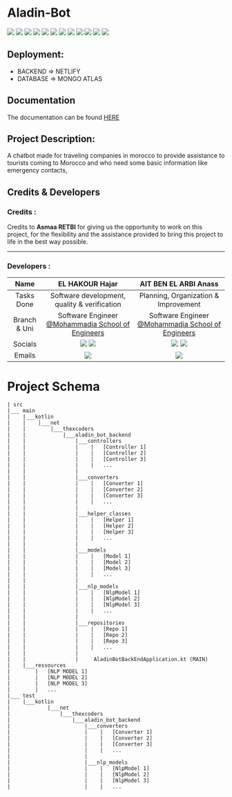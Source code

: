 # Aladin-Bot

<img src="https://img.shields.io/badge/spring-%236DB33F.svg?style=for-the-badge&logo=spring&logoColor=white"/> <img src="https://img.shields.io/badge/-Java-06305b?style=for-the-badge&logo=java&logoColor=white"> <img src="https://img.shields.io/badge/MongoDB-%234ea94b.svg?&style=for-the-badge&logo=mongodb&logoColor=white"> <img src="https://img.shields.io/badge/kotlin-%230095D5.svg?style=for-the-badge&logo=kotlin&logoColor=white"> <img src="https://img.shields.io/badge/git-%23F05033.svg?style=for-the-badge&logo=git&logoColor=white"> <img src="https://img.shields.io/badge/github-%23121011.svg?style=for-the-badge&logo=github&logoColor=white"> <img src="https://img.shields.io/badge/jira-%230A0FFF.svg?style=for-the-badge&logo=jira&logoColor=white"> <img src="https://img.shields.io/badge/Trello-%23026AA7.svg?style=for-the-badge&logo=Trello&logoColor=white"> <img src="https://img.shields.io/badge/Sonar%20Lint-a50034.svg?style=for-the-badge&logoColor=white"> <img src="https://img.shields.io/badge/Metrics%20Tree-%23F5010C.svg?style=for-the-badge&logoColor=white"> <img src="https://img.shields.io/badge/code%20Together-%23092E20.svg?style=for-the-badge&logoColor=white"> <img src="https://img.shields.io/badge/eXtreme%20Programming-1C1E24?style=for-the-badge&logoColor=#D04A37">

## Deployment:
- BACKEND  => NETLIFY
- DATABASE => MONGO ATLAS

## Documentation

The documentation can be found [HERE](https://ehajar.github.io/Aladin-Bot-Backend)

## Project Description:

A chatbot made for traveling companies in morocco to provide assistance to tourists coming to Morocco and who need some
basic information like emergency contacts,

## Credits & Developers

### Credits :

Credits to **Asmaa RETBI** for giving us the opportunity to work on this project, for the flexibility and the assistance
provided to bring this project to life in the best way possible.

----

### Developers :

| Name | EL HAKOUR Hajar | AIT BEN EL ARBI Anass | 
| :---:| :---: | :---: |
| Tasks Done | Software development, quality & verification | Planning, Organization & Improvement |
| Branch & Uni | Software Engineer [@Mohammadia School of Engineers](https://emi.ac.ma) | Software Engineer [@Mohammadia School of Engineers](https://emi.ac.ma) |
| Socials | [<img src="https://img.shields.io/badge/github-%23121011.svg?style=for-the-badge&logo=github&logoColor=white"/>](https://github.com/ehajar) [<img src="https://img.shields.io/badge/linkedin-%230077B5.svg?&style=for-the-badge&logo=linkedin&logoColor=white" target="_bank" />](https://www.linkedin.com/in/hajarelhakour/)  | [<img src="https://img.shields.io/badge/github-%23121011.svg?style=for-the-badge&logo=github&logoColor=white"/>](https://github.com/Anass-ABEA) [<img src="https://img.shields.io/badge/linkedin-%230077B5.svg?&style=for-the-badge&logo=linkedin&logoColor=white" target="_bank" />](https://www.linkedin.com/in/anass-abea/) | 
| Emails | [<img src = "https://img.shields.io/badge/gmail-%23D14836.svg?&style=for-the-badge&logo=gmail&logoColor=white" target="_bank" >](mailto:elhakourhajar@gmail.com) | [<img src = "https://img.shields.io/badge/gmail-%23D14836.svg?&style=for-the-badge&logo=gmail&logoColor=white" target="_bank" >](mailto:annassabe@gmail.com) |

# Project Schema

```
| src
|___ main
|    |___kotlin
|    |    |___net
|    |        |___thexcoders
|    |            |___aladin_bot_backend
|    |                |___controllers
|    |                |    |   [Controller 1]
|    |                |    |   [Controller 2]
|    |                |    |   [Controller 3]
|    |                |    |   ...
|    |                |
|    |                |___converters
|    |                |    |   [Converter 1]
|    |                |    |   [Converter 2]
|    |                |    |   [Converter 3]
|    |                |    |   ...
|    |                |
|    |                |___helper_classes
|    |                |    |   [Helper 1]
|    |                |    |   [Helper 2]
|    |                |    |   [Helper 3]
|    |                |    |   ...
|    |                |
|    |                |___models
|    |                |    |   [Model 1]
|    |                |    |   [Model 2]
|    |                |    |   [Model 3]
|    |                |    |   ...
|    |                |
|    |                |___nlp_models
|    |                |    |   [NlpModel 1]
|    |                |    |   [NlpModel 2]
|    |                |    |   [NlpModel 3]
|    |                |    |   ...
|    |                |
|    |                |___repositories
|    |                |    |   [Repo 1]
|    |                |    |   [Repo 2]
|    |                |    |   [Repo 3]
|    |                |    |   ...
|    |                |   
|    |                |     AladinBotBackEndApplication.kt (MAIN)
|    |___ressources
|        |   [NLP MODEL 1]
|        |   [NLP MODEL 2]
|        |   [NLP MODEL 3]
|        |   ...
|___ test
|    |___kotlin
|            |___net
|                |___thexcoders
|                    |___aladin_bot_backend
|                        |___converters
|                        |    |   [Converter 1]
|                        |    |   [Converter 2]
|                        |    |   [Converter 3]
|                        |    |   ...
|                        |
|                        |___nlp_models
|                        |    |   [NlpModel 1]
|                        |    |   [NlpModel 2]
|                        |    |   [NlpModel 3]
|                        |    |   ...
```
